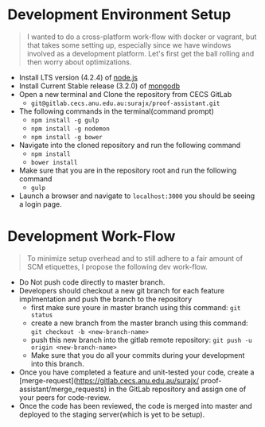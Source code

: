 # Development Environment Setup

> I wanted to do a cross-platform work-flow with docker or vagrant, but that 
takes some setting up, especially since we have windows involved as a 
development platform. Let's first get the ball rolling and then worry 
about optimizations.

* Install LTS version (4.2.4) of [node.js](https://nodejs.org/en/download/)
* Install Current Stable release (3.2.0) of 
[mongodb](https://www.mongodb.org/downloads#production)
* Open a new terminal and Clone the repository from CECS GitLab
  - `git@gitlab.cecs.anu.edu.au:surajx/proof-assistant.git`
* The following commands in the terminal(command prompt)
  - `npm install -g gulp`
  - `npm install -g nodemon`
  - `npm install -g bower`
* Navigate into the cloned repository and run the following command
  - `npm install`
  - `bower install`
* Make sure that you are in the repository root and run the following command
  - `gulp`
* Launch a browser and navigate to `localhost:3000` you should be 
seeing a login page.

# Development Work-Flow

> To minimize setup overhead and to still adhere to a fair amount of SCM 
etiquettes, I propose the following dev work-flow.

* Do Not push code directly to master branch.
* Developers should checkout a new git branch for each feature implmentation 
and push the branch to the repository
  - first make sure youre in master branch using this command: `git status`
  - create a new branch from the master branch using this command: 
  `git checkout -b <new-branch-name>`
  - push this new branch into the gitlab remote repository: 
  `git push -u origin <new-branch-name>`
  - Make sure that you do all your commits during your development 
  into this branch.
* Once you have completed a feature and unit-tested your code, create a 
[merge-request](https://gitlab.cecs.anu.edu.au/surajx/
proof-assistant/merge_requests) in the GitLab repository and assign one of your 
peers for code-review.
* Once the code has been reviewed, the code is merged into master and 
deployed to the staging server(which is yet to be setup).

